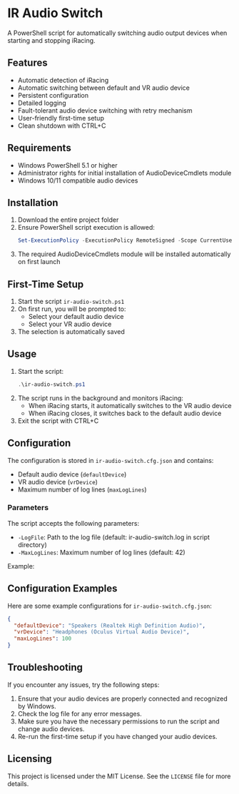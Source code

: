 # IR Audio Switch

A PowerShell script for automatically switching audio output devices when starting and stopping iRacing.

## Features

- Automatic detection of iRacing
- Automatic switching between default and VR audio device
- Persistent configuration
- Detailed logging
- Fault-tolerant audio device switching with retry mechanism
- User-friendly first-time setup
- Clean shutdown with CTRL+C

## Requirements

- Windows PowerShell 5.1 or higher
- Administrator rights for initial installation of AudioDeviceCmdlets module
- Windows 10/11 compatible audio devices

## Installation

1. Download the entire project folder
2. Ensure PowerShell script execution is allowed:
   ```powershell
   Set-ExecutionPolicy -ExecutionPolicy RemoteSigned -Scope CurrentUser
   ```
3. The required AudioDeviceCmdlets module will be installed automatically on first launch

## First-Time Setup

1. Start the script `ir-audio-switch.ps1`
2. On first run, you will be prompted to:
   - Select your default audio device
   - Select your VR audio device
3. The selection is automatically saved

## Usage

1. Start the script:
   ```powershell
   .\ir-audio-switch.ps1
   ```
2. The script runs in the background and monitors iRacing:
   - When iRacing starts, it automatically switches to the VR audio device
   - When iRacing closes, it switches back to the default audio device
3. Exit the script with CTRL+C

## Configuration

The configuration is stored in `ir-audio-switch.cfg.json` and contains:
- Default audio device (`defaultDevice`)
- VR audio device (`vrDevice`)
- Maximum number of log lines (`maxLogLines`)

### Parameters

The script accepts the following parameters:
- `-LogFile`: Path to the log file (default: ir-audio-switch.log in script directory)
- `-MaxLogLines`: Maximum number of log lines (default: 42)

Example:

## Configuration Examples

Here are some example configurations for `ir-audio-switch.cfg.json`:

```json
{
  "defaultDevice": "Speakers (Realtek High Definition Audio)",
  "vrDevice": "Headphones (Oculus Virtual Audio Device)",
  "maxLogLines": 100
}
```

## Troubleshooting

If you encounter any issues, try the following steps:

1. Ensure that your audio devices are properly connected and recognized by Windows.
2. Check the log file for any error messages.
3. Make sure you have the necessary permissions to run the script and change audio devices.
4. Re-run the first-time setup if you have changed your audio devices.

## Licensing

This project is licensed under the MIT License. See the `LICENSE` file for more details.